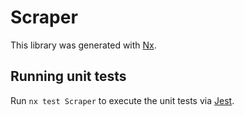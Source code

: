 # Scraper

This library was generated with [Nx](https://nx.dev).

## Running unit tests

Run `nx test Scraper` to execute the unit tests via [Jest](https://jestjs.io).
